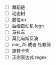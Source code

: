 - [ ] 舞蹈链
- [ ] 动态树
- [ ] 数位dp
- [ ] 后缀自动机 logn
- [ ] 马拉车
- [ ] 莫比乌斯反演
- [ ] min_25 或者 杜教筛
- [ ] 旋转卡壳
- [ ] 正则表达式 regex